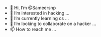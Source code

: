 - 👋 Hi, I’m @Sameersnp
- 👀 I’m interested in hacking ...
- 🌱 I’m currently learning cs ...
- 💞️ I’m looking to collaborate on a hacker ...
- 📫 How to reach me ...

<!---
Sameersnp/Sameersnp is a ✨ special ✨ repository because its `README.md` (this file) appears on your GitHub profile.
You can click the Preview link to take a look at your changes.
--->
